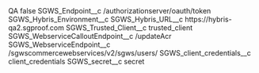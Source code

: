 <?xml version="1.0" encoding="UTF-8"?>
<CustomMetadata xmlns="http://soap.sforce.com/2006/04/metadata" xmlns:xsi="http://www.w3.org/2001/XMLSchema-instance" xmlns:xsd="http://www.w3.org/2001/XMLSchema">
    <label>QA</label>
    <protected>false</protected>
    <values>
        <field>SGWS_Endpoint__c</field>
        <value xsi:type="xsd:string">/authorizationserver/oauth/token</value>
    </values>
    <values>
        <field>SGWS_Hybris_Environment__c</field>
        <value xsi:nil="true"/>
    </values>
    <values>
        <field>SGWS_Hybris_URL__c</field>
        <value xsi:type="xsd:string">https://hybris-qa2.sgproof.com</value>
    </values>
    <values>
        <field>SGWS_Trusted_Client__c</field>
        <value xsi:type="xsd:string">trusted_client</value>
    </values>
    <values>
        <field>SGWS_WebserviceCalloutEndpoint__c</field>
        <value xsi:type="xsd:string">/updateAcr</value>
    </values>
    <values>
        <field>SGWS_WebserviceEndpoint__c</field>
        <value xsi:type="xsd:string">/sgwscommercewebservices/v2/sgws/users/</value>
    </values>
    <values>
        <field>SGWS_client_credentials__c</field>
        <value xsi:type="xsd:string">client_credentials</value>
    </values>
    <values>
        <field>SGWS_secret__c</field>
        <value xsi:type="xsd:string">secret</value>
    </values>
</CustomMetadata>
